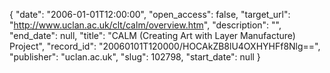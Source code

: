 {
  "date": "2006-01-01T12:00:00", 
  "open_access": false, 
  "target_url": "http://www.uclan.ac.uk/clt/calm/overview.htm", 
  "description": "", 
  "end_date": null, 
  "title": "CALM (Creating Art with Layer Manufacture) Project", 
  "record_id": "20060101T120000/HOCAkZB8lU4OXHYHFf8Nlg==", 
  "publisher": "uclan.ac.uk", 
  "slug": 102798, 
  "start_date": null
}

